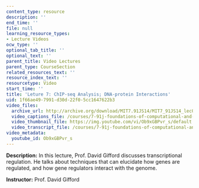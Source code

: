 ```yaml
---
content_type: resource
description: ''
end_time: ''
file: null
learning_resource_types:
- Lecture Videos
ocw_type: ''
optional_tab_title: ''
optional_text: ''
parent_title: Video Lectures
parent_type: CourseSection
related_resources_text: ''
resource_index_text: ''
resourcetype: Video
start_time: ''
title: 'Leture 7: ChIP-seq Analysis; DNA-protein Interactions'
uid: 1f66ae49-7991-d30d-22f0-5cc1647622b3
video_files:
  archive_url: http://archive.org/download/MIT7.91JS14/MIT7_91JS14_lec07_300k.mp4
  video_captions_file: /courses/7-91j-foundations-of-computational-and-systems-biology-spring-2014/a79b63ddb4f75fa58ab286aeb12f2b7f_Ob9xGBPvr_s.vtt
  video_thumbnail_file: https://img.youtube.com/vi/Ob9xGBPvr_s/default.jpg
  video_transcript_file: /courses/7-91j-foundations-of-computational-and-systems-biology-spring-2014/18c5826f6d3976ff54ba7e7cc511b890_Ob9xGBPvr_s.pdf
video_metadata:
  youtube_id: Ob9xGBPvr_s
---
```


**Description:** In this lecture, Prof. David Gifford discusses transcriptional regulation. He talks about techniques that can elucidate how genes are regulated, and how gene regulators interact with the genome.

**Instructor:** Prof. David Gifford




